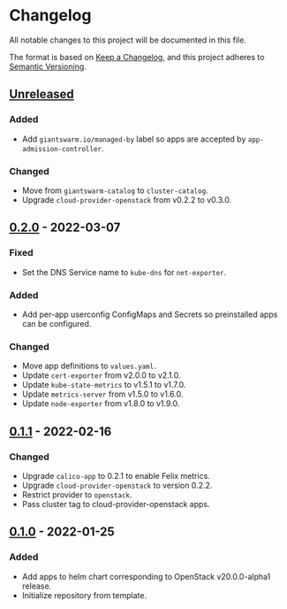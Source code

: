 # Changelog

All notable changes to this project will be documented in this file.

The format is based on [Keep a Changelog](https://keepachangelog.com/en/1.0.0/),
and this project adheres to [Semantic Versioning](https://semver.org/spec/v2.0.0.html).

## [Unreleased]

### Added

- Add `giantswarm.io/managed-by` label so apps are accepted by `app-admission-controller`.

### Changed

- Move from `giantswarm-catalog` to `cluster-catalog`.
- Upgrade `cloud-provider-openstack` from v0.2.2 to v0.3.0.

## [0.2.0] - 2022-03-07

### Fixed

- Set the DNS Service name to `kube-dns` for `net-exporter`.

### Added

- Add per-app userconfig ConfigMaps and Secrets so preinstalled apps can be configured.

### Changed

- Move app definitions to `values.yaml`.
- Update `cert-exporter` from v2.0.0 to v2.1.0.
- Update `kube-state-metrics` to v1.5.1 to v1.7.0.
- Update `metrics-server` from v1.5.0 to v1.6.0.
- Update `node-exporter` from v1.8.0 to v1.9.0.

## [0.1.1] - 2022-02-16

### Changed

- Upgrade `calico-app` to 0.2.1 to enable Felix metrics.
- Upgrade `cloud-provider-openstack` to version 0.2.2.
- Restrict provider to `openstack`.
- Pass cluster tag to cloud-provider-openstack apps.

## [0.1.0] - 2022-01-25

### Added

- Add apps to helm chart corresponding to OpenStack v20.0.0-alpha1 release.
- Initialize repository from template.

[Unreleased]: https://github.com/giantswarm/default-apps-openstack/compare/v0.2.0...HEAD
[0.2.0]: https://github.com/giantswarm/default-apps-openstack/compare/v0.1.1...v0.2.0
[0.1.1]: https://github.com/giantswarm/default-apps-openstack/compare/v0.1.0...v0.1.1
[0.1.0]: https://github.com/giantswarm/default-apps-openstack/releases/tag/v0.1.0
